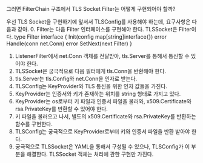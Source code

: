 그러면 FilterChain 구조에서 TLS Socket Filter는 어떻게 구현되어야 할까?

우선 TLS Socket을 구현하기에 앞서서 TLSConfig를 사용해야 하는데,  요구사항은 다음과 같아.
0. Filter는 다음 Filter 인터페이스를 구현해야 한다. TLSSocket은 Filter이다.
   type Filter interface {
   Init(config map[string]interface{}) error
   Handle(conn net.Conn) error
   SetNext(next Filter)
   }
1. ListenerFilter에서 net.Conn 객체를 전달받아, tls.Server를 통해서 통신할 수 있어야 한다.
2. TLSSocket은 궁극적으로 다음 필터에게 tls.Conn을 반환해야 한다.
3. tls.Server는 tls.Config와 net.Conn을 인자로 받는다.
4. TLSConfig는 KeyProvider와 TLS 통신을 위한 인자 값들을 가진다.
5. KeyProvider는 인증서와 키가 존재하는 위치를 string 형태로 가지고 있다.
6. KeyProvider는 os로부터 키 파일과 인증서 파일을 불러와, x509.Certificate와 rsa.PrivateKey를 반환할 수 있어야 한다.
7. 키 파일을 불러오고 나서, 별도의 x509.Certificate와 rsa.PrivateKey를 반환하는 함수를 구현한다.
8. TLSConfig는 궁극적으로 KeyProvider로부터 키와 인증서 파일을 반환 받아야 한다.
9. 궁극적으로 TLSSocket은 YAML을 통해서 구성될 수 있으나, TLSConfig가 이 부분을 해결한다. TLSSocket 객체는 처리에 관한 구현만 가진다. 

